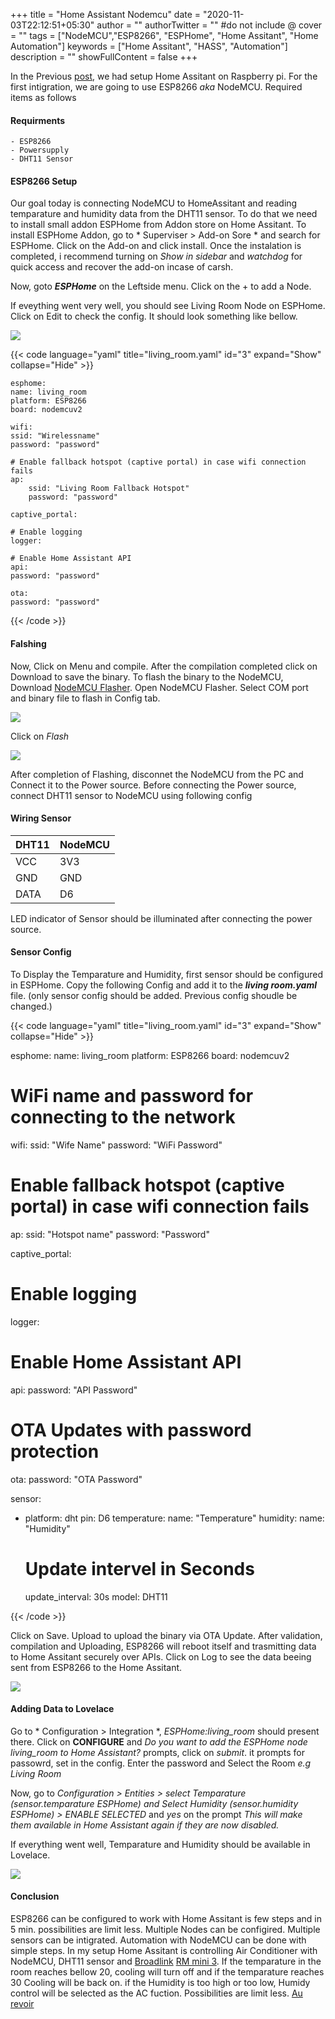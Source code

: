 +++
title = "Home Assistant Nodemcu"
date = "2020-11-03T22:12:51+05:30"
author = ""
authorTwitter = "" #do not include @
cover = ""
tags = ["NodeMCU","ESP8266", "ESPHome", "Home Assitant", "Home Automation"]
keywords = ["Home Assitant", "HASS", "Automation"]
description = ""
showFullContent = false
+++

In the Previous [post](home-assistant-setup.md "Home Assistant setup on Raspberry Pi"), we had setup Home Assitant on Raspberry pi. For the first intigration, we are going to use ESP8266 *aka* NodeMCU. Required items as follows

#### Requirments

    - ESP8266
    - Powersupply
    - DHT11 Sensor

#### ESP8266 Setup

Our goal today is connecting NodeMCU to HomeAssitant and reading temparature and humidity data from the DHT11 sensor. To do that we need to install small addon ESPHome from Addon store on Home Assitant. To install ESPHome Addon, go to * Superviser > Add-on Sore * and search for ESPHome. Click on the Add-on and click install. Once the instalation is completed, i recommend turning on *Show in sidebar* and *watchdog* for quick access and recover the add-on incase of carsh.

Now, goto ***ESPHome*** on the Leftside menu. Click on the + to add a Node. 

If eveything went very well, you should see Living Room Node on ESPHome. Click on Edit to check the config. It should look something like bellow. 

![](/image/esphome_node_setup.gif)

{{< code language="yaml" title="living_room.yaml" id="3" expand="Show" collapse="Hide" >}}

    esphome:
    name: living_room
    platform: ESP8266
    board: nodemcuv2

    wifi:
    ssid: "Wirelessname"
    password: "password"

    # Enable fallback hotspot (captive portal) in case wifi connection fails
    ap:
        ssid: "Living Room Fallback Hotspot"
        password: "password"

    captive_portal:

    # Enable logging
    logger:

    # Enable Home Assistant API
    api:
    password: "password"

    ota:
    password: "password"
{{< /code >}}

#### Falshing

Now, Click on Menu and compile. After the compilation completed click on Download to save the binary. To flash the binary to the NodeMCU, Download [NodeMCU Flasher](https://github.com/nodemcu/nodemcu-flasher). Open NodeMCU Flasher. Select COM port and binary file to flash in Config tab. 

![](/image/nodemcu_flasher_flash.png)

Click on *Flash*

![](/image/nodemcu_flash_done.png)

After completion of Flashing, disconnet the NodeMCU from the PC and Connect it to the Power source. Before connecting the Power source, connect DHT11 sensor to NodeMCU using following config

#### Wiring Sensor

| DHT11 | NodeMCU |
|-------|---------|
| VCC   | 3V3     |
| GND   | GND     |
| DATA  | D6      |

LED indicator of Sensor should be illuminated after connecting the power source. 

#### Sensor Config

To Display the Temparature and Humidity, first sensor should be configured in ESPHome. Copy the following Config and add it to the ***living room.yaml*** file. (only sensor config should be added. Previous config shoudle be changed.)

{{< code language="yaml" title="living_room.yaml" id="3" expand="Show" collapse="Hide" >}}

esphome:
  name: living_room
  platform: ESP8266
  board: nodemcuv2

# WiFi name and password for connecting to the network
wifi:
  ssid: "Wife Name"
  password: "WiFi Password"

  # Enable fallback hotspot (captive portal) in case wifi connection fails
  ap:
    ssid: "Hotspot name"
    password: "Password"

captive_portal:

# Enable logging
logger:

# Enable Home Assistant API
api:
  password: "API Password"
# OTA Updates with password protection
ota:
  password: "OTA Password"

sensor:
  - platform: dht
    pin: D6
    temperature:
      name: "Temperature"
    humidity:
      name: "Humidity"
    # Update intervel in Seconds
    update_interval: 30s
    model: DHT11

{{< /code >}}

Click on Save. Upload to upload the binary via OTA Update. After validation, compilation and Uploading, ESP8266 will reboot itself and trasmitting data to Home Assitant securely over APIs.
Click on Log to see the data beeing sent from ESP8266 to the Home Assitant. 

![](/image/esp8266_temp_humid_log.png)

#### Adding Data to Lovelace

Go to * Configuration > Integration *, *ESPHome:living_room* should present there. Click on **CONFIGURE** and *Do you want to add the ESPHome node living_room to Home Assistant?* prompts, click on *submit*. it prompts for passowrd, set in the config. Enter the password and Select the Room *e.g Living Room* 

Now, go to *Configuration > Entities > select  Temparature (sensor.temparature ESPHome) and Select Humidity (sensor.humidity ESPHome) > ENABLE SELECTED* and *yes* on the prompt *This will make them available in Home Assistant again if they are now disabled.*

If everything went well, Temparature and Humidity should be available in Lovelace. 

![](/image/esphome_temp_humid_out.png)

#### Conclusion

ESP8266 can be configured to work with Home Assitant is few steps and in 5 min. possibilities are limit less. Multiple Nodes can be configired. Multiple sensors can be intigrated. Automation with NodeMCU can be done with simple steps. In my setup Home Assitant is controlling Air Conditioner with NodeMCU, DHT11 sensor and [Broadlink](https://www.ibroadlink.com/) [RM mini 3](https://www.amazon.in/BroadLink-Universal-Control-RM-MINI3/dp/B01G1PZUK2). If the temparature in the room reaches bellow 20, cooling will turn off and if the temparature reaches 30 Cooling will be back on. if the Humidity is too high or too low, Humidy control will be selected as the AC fuction. Possibilities are limit less. [Au revoir](#conclusion)